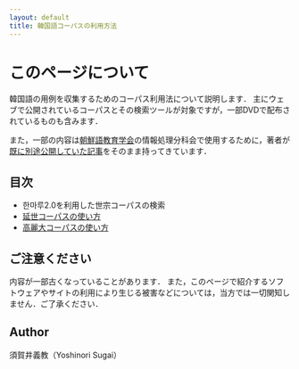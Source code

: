 ```yaml
---
layout: default
title: 韓国語コーパスの利用方法
---
```


# このページについて

韓国語の用例を収集するためのコーパス利用法について説明します．
主にウェブで公開されているコーパスとその検索ツールが対象ですが，一部DVDで配布されているものも含みます．

また，一部の内容は[朝鮮語教育学会](http://jakle.sakura.ne.jp/)の情報処理分科会で使用するために，著者が[既に別途公開していた記事](https://porocise.sakura.ne.jp/wiki/jakle)をそのまま持ってきています．

## 目次

- 한마루2.0を利用した世宗コーパスの検索
- [延世コーパスの使い方](yonsei/overview_yonsei)
- [高麗大コーパスの使い方](korea/overview_korea)

## ご注意ください

内容が一部古くなっていることがあります．
また，このページで紹介するソフトウェアやサイトの利用により生じる被害などについては，当方では一切関知しません．ご了承ください．

## Author

須賀井義教（Yoshinori Sugai）
